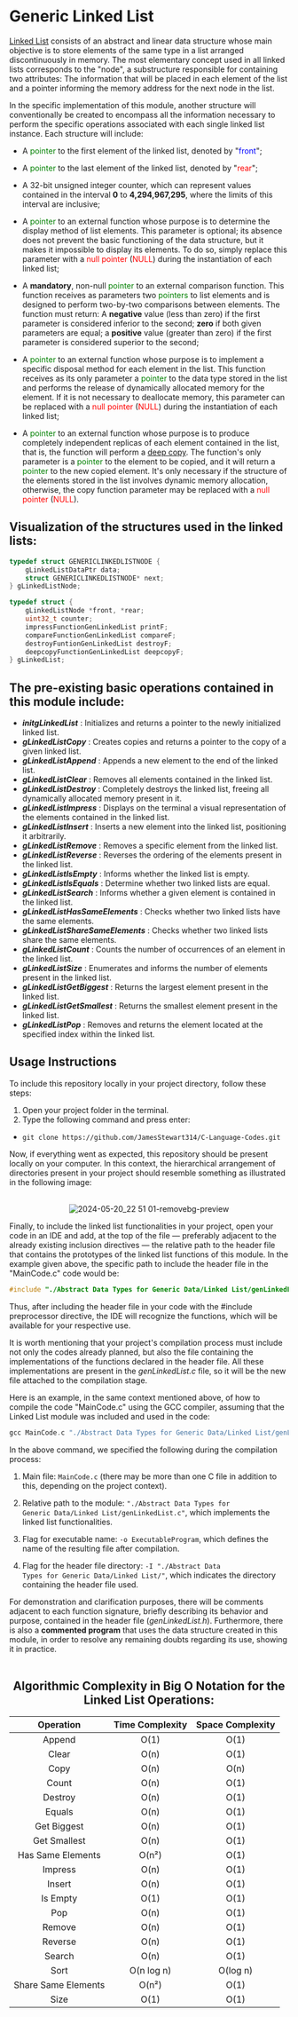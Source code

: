 # Generic Linked List

[Linked List](https://www.tutorialspoint.com/data_structures_algorithms/linked_list_algorithms.htm) consists of an abstract and linear data structure whose main objective is to store elements of the same type in a list arranged discontinuously in memory. The most elementary concept used in all linked lists corresponds to the "node", a substructure responsible for containing two attributes: The information that will be placed in each element of the list and a pointer informing the memory address for the next node in the list.

In the specific implementation of this module, another structure will conventionally be created to encompass all the information necessary to perform the specific operations associated with each single linked list instance. Each structure will include:

* A <span style="color:green;">pointer</span> to the first element of the linked list, denoted by "<span style="color:blue;">front</span>";

* A <span style="color:green;">pointer</span> to the last element of the linked list, denoted by "<span style="color:red;">rear</span>";

* A 32-bit unsigned integer counter, which can represent values contained in the interval **0** to **4,294,967,295**, where the limits of this interval are inclusive;

* A <span style="color:green;">pointer</span> to an external function whose purpose is to determine the display method of list elements. This parameter is optional; its absence does not prevent the basic functioning of the data structure, but it makes it impossible to display its elements. To do so, simply replace this parameter with a <span style="color:red;">null pointer</span> (<span style="color:red;">NULL</span>) during the instantiation of each linked list;

* A **mandatory**, non-null <span style="color:green;">pointer</span> to an external comparison function. This function receives as parameters two <span style="color:green;">pointers</span> to list elements and is designed to perform two-by-two comparisons between elements. The function must return: A **negative** value (less than zero) if the first parameter is considered inferior to the second; **zero** if both given parameters are equal; a **positive** value (greater than zero) if the first parameter is considered superior to the second;

* A <span style="color:green;">pointer</span> to an external function whose purpose is to implement a specific disposal method for each element in the list. This function receives as its only parameter a <span style="color:green;">pointer</span> to the data type stored in the list and performs the release of dynamically allocated memory for the element. If it is not necessary to deallocate memory, this parameter can be replaced with a <span style="color:red;">null pointer</span> (<span style="color:red;">NULL</span>) during the instantiation of each linked list;

* A <span style="color:green;">pointer</span> to an external function whose purpose is to produce completely independent replicas of each element contained in the list, that is, the function will perform a [deep copy](https://developer.mozilla.org/en-US/docs/Glossary/Deep_copy). The function's only parameter is a <span style="color:green;">pointer</span> to the element to be copied, and it will return a <span style="color:green;">pointer</span> to the new copied element. It's only necessary if the structure of the elements stored in the list involves dynamic memory allocation, otherwise, the copy function parameter may be replaced with a <span style="color:red;">null pointer</span> (<span style="color:red;">NULL</span>).


## Visualization of the structures used in the linked lists:

```c
typedef struct GENERICLINKEDLISTNODE {
    gLinkedListDataPtr data;
    struct GENERICLINKEDLISTNODE* next;
} gLinkedListNode;

typedef struct {
    gLinkedListNode *front, *rear;
    uint32_t counter;
    impressFunctionGenLinkedList printF;
    compareFunctionGenLinkedList compareF;
    destroyFuntionGenLinkedList destroyF;
    deepcopyFunctionGenLinkedList deepcopyF;
} gLinkedList;
```

## The pre-existing basic operations contained in this module include:
* ***initgLinkedList*** : Initializes and returns a pointer to the newly initialized linked list.
* ***gLinkedListCopy*** : Creates copies and returns a pointer to the copy of a given linked list.
* ***gLinkedListAppend*** : Appends a new element to the end of the linked list.
* ***gLinkedListClear*** : Removes all elements contained in the linked list.
* ***gLinkedListDestroy*** : Completely destroys the linked list, freeing all dynamically allocated memory present in it.
* ***gLinkedListImpress*** : Displays on the terminal a visual representation of the elements contained in the linked list.
* ***gLinkedListInsert*** : Inserts a new element into the linked list, positioning it arbitrarily.
* ***gLinkedListRemove*** : Removes a specific element from the linked list.
* ***gLinkedListReverse*** : Reverses the ordering of the elements present in the linked list.
* ***gLinkedListIsEmpty*** : Informs whether the linked list is empty.
* ***gLinkedListIsEquals*** : Determine whether two linked lists are equal.
* ***gLinkedListSearch*** : Informs whether a given element is contained in the linked list.
* ***gLinkedListHasSameElements*** : Checks whether two linked lists have the same elements.
* ***gLinkedListShareSameElements*** : Checks whether two linked lists share the same elements.
* ***gLinkedListCount*** : Counts the number of occurrences of an element in the linked list.
* ***gLinkedListSize*** : Enumerates and informs the number of elements present in the linked list.
* ***gLinkedListGetBiggest*** : Returns the largest element present in the linked list.
* ***gLinkedListGetSmallest*** : Returns the smallest element present in the linked list.
* ***gLinkedListPop*** : Removes and returns the element located at the specified index within the linked list.


## Usage Instructions
To include this repository locally in your project directory, follow these steps:
1. Open your project folder in the terminal.
2. Type the following command and press enter:
<ul>
    <li><code>git clone https://github.com/JamesStewart314/C-Language-Codes.git</code></li>
</ul>

Now, if everything went as expected, this repository should be present locally on your computer. In this context, the hierarchical arrangement of directories present in your project should resemble something as illustrated in the following image:
<br></br>

<div align="center">
    
![2024-05-20_22 51 01-removebg-preview](https://github.com/JamesStewart314/C-Language-Codes/assets/133912146/a3d8d5a3-c597-499e-a189-ce19b4dbddb4)

</div>

Finally, to include the linked list functionalities in your project, open your code in an IDE and add, at the top of the file — preferably adjacent to the already existing inclusion directives — the relative path to the header file that contains the prototypes of the linked list functions of this module. In the example given above, the specific path to include the header file in the "MainCode.c" code would be:

```c
#include "./Abstract Data Types for Generic Data/Linked List/genLinkedList.h"
```

Thus, after including the header file in your code with the #include preprocessor directive, the IDE will recognize the functions, which will be available for your respective use.

It is worth mentioning that your project's compilation process must include not only the codes already planned, but also the file containing the implementations of the functions declared in the header file. All these implementations are present in the *genLinkedList.c* file, so it will be the new file attached to the compilation stage.

Here is an example, in the same context mentioned above, of how to compile the code "MainCode.c" using the GCC compiler, assuming that the Linked List module was included and used in the code:

```c
gcc MainCode.c "./Abstract Data Types for Generic Data/Linked List/genLinkedList.c" -o ExecutableProgram -I "./Abstract Data Types for Generic Data/Linked List/"
```

<div>
In the above command, we specified the following during the compilation process:

1. Main file: <code>MainCode.c</code> (there may be more than one C file in addition to this, depending on the project context).

2. Relative path to the module: <code>"./Abstract Data Types for Generic Data/Linked List/genLinkedList.c"</code>, which implements the linked list functionalities.

3. Flag for executable name: <code>-o ExecutableProgram</code>, which defines the name of the resulting file after compilation.

4. Flag for the header file directory: <code>-I "./Abstract Data Types for Generic Data/Linked List/"</code>, which indicates the directory containing the header file used.

</div>

For demonstration and clarification purposes, there will be comments adjacent to each function signature, briefly describing its behavior and purpose, contained in the header file (*genLinkedList.h*). Furthermore, there is also a **commented program** that uses the data structure created in this module, in order to resolve any remaining doubts regarding its use, showing it in practice.
<br></br>

<div align="center">

## Algorithmic Complexity in Big O Notation for the Linked List Operations:

| Operation               | Time Complexity | Space Complexity |
|:-----------------------:|:---------------:|:----------------:|
| Append                  | O(1)            | O(1)             |
| Clear                   | O(n)            | O(1)             |
| Copy                    | O(n)            | O(n)             |
| Count                   | O(n)            | O(1)             |
| Destroy                 | O(n)            | O(1)             |
| Equals                  | O(n)            | O(1)             |
| Get Biggest             | O(n)            | O(1)             |
| Get Smallest            | O(n)            | O(1)             |
| Has Same Elements       | O(n²)           | O(1)             |
| Impress                 | O(n)            | O(1)             |
| Insert                  | O(n)            | O(1)             |
| Is Empty                | O(1)            | O(1)             |
| Pop                     | O(n)            | O(1)             |
| Remove                  | O(n)            | O(1)             |
| Reverse                 | O(n)            | O(1)             |
| Search                  | O(n)            | O(1)             |
| Sort                    | O(n log n)      | O(log n)         |
| Share Same Elements     | O(n²)           | O(1)             |
| Size                    | O(1)            | O(1)             |

</div>
